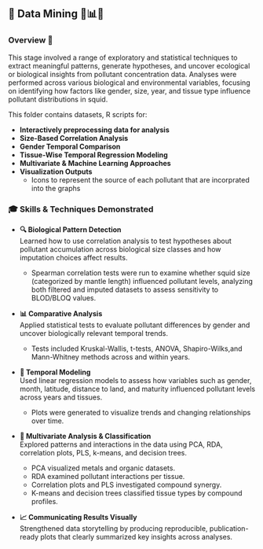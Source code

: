 ## 🧠 Data Mining 🧬📊🧪

### Overview 🎯  
This stage involved a range of exploratory and statistical techniques to extract meaningful patterns, generate hypotheses, and uncover ecological or biological insights from pollutant concentration data. Analyses were performed across various biological and environmental variables, focusing on identifying how factors like gender, size, year, and tissue type influence pollutant distributions in squid.

  
This folder contains datasets, R scripts for: 
- **Interactively preprocessing data for analysis**
- **Size-Based Correlation Analysis**  
- **Gender Temporal Comparison**  
- **Tissue-Wise Temporal Regression Modeling**  
- **Multivariate & Machine Learning Approaches**  
- **Visualization Outputs**
    * Icons to represent the source of each pollutant that are incorprated into the        graphs

### 🎓 Skills & Techniques Demonstrated  
- **🔍 Biological Pattern Detection**  
  Learned how to use correlation analysis to test hypotheses about pollutant accumulation across biological size classes and how imputation choices affect results.  
  * Spearman correlation tests were run to examine whether squid size (categorized       by mantle length) influenced pollutant levels, analyzing both filtered and           imputed datasets to assess sensitivity to BLOD/BLOQ values.

- **📊 Comparative Analysis**  
  Applied statistical tests to evaluate pollutant differences by gender and uncover biologically relevant temporal trends.  
  * Tests included Kruskal-Wallis, t-tests, ANOVA, Shapiro-Wilks,and Mann-Whitney        methods across and within years.

- **📅 Temporal Modeling**  
  Used linear regression models to assess how variables such as gender, month, latitude, distance to land, and maturity influenced pollutant levels across years and tissues.  
  * Plots were generated to visualize trends and changing relationships over time.

- **🧮 Multivariate Analysis & Classification**  
  Explored patterns and interactions in the data using PCA, RDA, correlation plots, PLS, k-means, and decision trees.  
   * PCA visualized metals and organic datasets.  
   * RDA examined pollutant interactions per tissue.  
   * Correlation plots and PLS investigated compound synergy.  
   * K-means and decision trees classified tissue types by compound profiles.

- **📈 Communicating Results Visually**  
  Strengthened data storytelling by producing reproducible, publication-ready plots that clearly summarized key insights across analyses.
